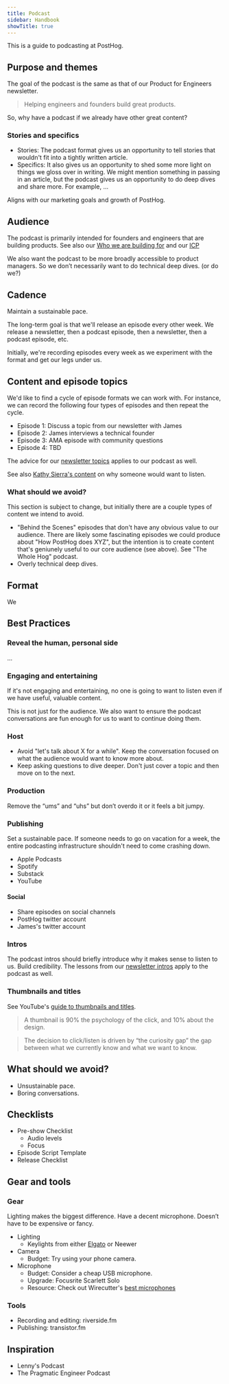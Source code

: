 ```yaml
---
title: Podcast
sidebar: Handbook
showTitle: true
---
```


This is a guide to podcasting at PostHog.

## Purpose and themes

The goal of the podcast is the same as that of our Product for Engineers newsletter.

> Helping engineers and founders build great products.

So, why have a podcast if we already have other great content?

### Stories and specifics

- Stories: The podcast format gives us an opportunity to tell stories that wouldn't fit into a tightly written article.
- Specifics: It also gives us an opportunity to shed some more light on things we gloss over in writing. We might mention something in passing in an article, but the podcast gives us an opportunity to do deep dives and share more. For example, ...

Aligns with our marketing goals and growth of PostHog.

## Audience

The podcast is primarily intended for founders and engineers that are building products. See also our [Who we are building for](/handbook/who-we-are-building-for) and our [ICP](/newsletter/ideal-customer-profile-framework)

We also want the podcast to be more broadly accessible to product managers. So we don’t necessarily want to do technical deep dives. (or do we?)

## Cadence

Maintain a sustainable pace.

The long-term goal is that we'll release an episode every other week. We release a newsletter, then a podcast episode, then a newsletter, then a podcast episode, etc.

Initially, we're recording episodes every week as we experiment with the format and get our legs under us.

## Content and episode topics

We'd like to find a cycle of episode formats we can work with. For instance, we can record the following four types of episodes and then repeat the cycle.

- Episode 1: Discuss a topic from our newsletter with James
- Episode 2: James interviews a technical founder
- Episode 3: AMA episode with community questions
- Episode 4: TBD

The advice for our [newsletter topics](/handbook/content-and-docs/newsletter#topic) applies to our podcast as well.

See also [Kathy Sierra's content](https://www.amazon.com/Badass-Making-Awesome-Kathy-Sierra/dp/1491919019) on why someone would want to listen.

### What should we avoid?

This section is subject to change, but initially there are a couple types of content we intend to avoid.

- "Behind the Scenes" episodes that don't have any obvious value to our audience. There are likely some fascinating episodes we could produce about "How PostHog does XYZ", but the intention is to create content that's geniunely useful to our core audience (see above). See "The Whole Hog" podcast.
- Overly technical deep dives.

## Format

We

## Best Practices

### Reveal the human, personal side

...

### Engaging and entertaining

If it's not engaging and entertaining, no one is going to want to listen even if we have useful, valuable content.

This is not just for the audience. We also want to ensure the podcast conversations are fun enough for us to want to continue doing them.

### Host

- Avoid "let's talk about X for a while". Keep the conversation focused on what the audience would want to know more about.
- Keep asking questions to dive deeper. Don't just cover a topic and then move on to the next.

### Production

Remove the “ums” and “uhs” but don’t overdo it or it feels a bit jumpy.

### Publishing

Set a sustainable pace. If someone needs to go on vacation for a week, the entire podcasting infrastructure shouldn't need to come crashing down.

- Apple Podcasts
- Spotify
- Substack
- YouTube

#### Social

- Share episodes on social channels
- PostHog twitter account
- James's twitter account

### Intros

The podcast intros should briefly introduce why it makes sense to listen to us. Build credibility. The lessons from our [newsletter intros](/handbook/content-and-docs/newsletter#intro) apply to the podcast as well.

### Thumbnails and titles

See YouTube's [guide to thumbnails and titles](https://support.google.com/youtube/answer/12340300?hl=en).

> A thumbnail is 90% the psychology of the click, and 10% about the design.

> The decision to click/listen is driven by “the curiosity gap” the gap between what we currently know and what we want to know.

## What should we avoid?

- Unsustainable pace.
- Boring conversations.

## Checklists

- Pre-show Checklist
  - Audio levels
  - Focus
- Episode Script Template
- Release Checklist

## Gear and tools

### Gear

Lighting makes the biggest difference. Have a decent microphone. Doesn’t have to be expensive or fancy.

- Lighting
  - Keylights from either [Elgato](https://www.elgato.com/us/en/p/key-light) or Neewer
- Camera
  - Budget: Try using your phone camera.
- Microphone
  - Budget: Consider a cheap USB microphone.
  - Upgrade: Focusrite Scarlett Solo
  - Resource: Check out Wirecutter's [best microphones](https://www.nytimes.com/wirecutter/reviews/the-best-usb-microphone/)

### Tools

- Recording and editing: riverside.fm
- Publishing: transistor.fm

## Inspiration

- Lenny's Podcast
- The Pragmatic Engineer Podcast
